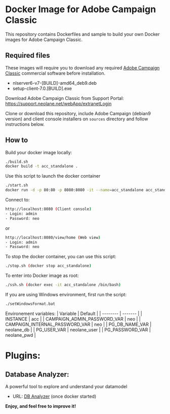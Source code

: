 # Docker Image for Adobe Campaign Classic
This repository contains Dockerfiles and sample to build your own Docker images for Adobe Campaign Classic.

## Required files
These images will require you to download any required [Adobe Campaign Classic](https://www.adobe.com/marketing/campaign.html) commercial software before installation.
 - nlserver6-v7-[BUILD]-amd64_deb9.deb
 - setup-client-7.0.[BUILD].exe

Download Adobe Campaign Classic from Support Portal:
     https://support.neolane.net/webApp/extranetLogin

Clone or download this repository, include Adobe Campaign (debian9 version) and client console installers on `sources` directory and follow instructions below.

## How to
Build your docker image locally: 
```sh
./build.sh 
docker build -t acc_standalone .
```
Use this script to launch the docker container
```sh
./start.sh 
docker run -d -p 80:80 -p 8080:8080 -it --name=acc_standalone acc_standalone:latest
```

Connect to:
```sh
http://localhost:8080 (Client console)
- Login: admin
- Password: neo
```
or
```sh
http://localhost:8080/view/home (Web view)
- Login: admin
- Password: neo
```

To stop the docker container, you can use this script:
```sh
./stop.sh (docker stop acc_standalone)
```
To enter into Docker image as root:
```sh	
./ssh.sh (docker exec -it acc_standalone /bin/bash)
```
If you are using Windows environment, first run the script:
```sh
./setWindowsFormat.bat
```
Environement variables:
| Variable | Default |
| -------- | ------- |
| INSTANCE | acc |
| CAMPAIGN_ADMIN_PASSWORD_VAR | neo |
| CAMPAIGN_INTERNAL_PASSWORD_VAR | neo |
| PG_DB_NAME_VAR | neolane_db |
| PG_USER_VAR | neolane_user |
| PG_PASSWORD_VAR | neolane_pwd |


# Plugins:
## Database Analyzer: 
A powerful tool to explore and understand your datamodel

- URL: [DB Analyzer](http://localhost:8080/nl/dbanalyser/index.html?baseurl=http%3A%2F%2Flocalhost:8080&columnsdepth=10&preset=custom&loglevel=0&maxtoload=10&analyzedepth=30&nocache=false#) (once docker started)

**Enjoy, and feel free to improve it!**
